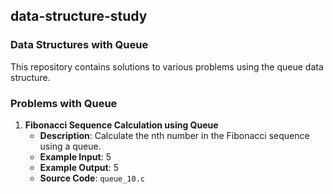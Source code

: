 ## data-structure-study
### Data Structures with Queue

This repository contains solutions to various problems using the queue data structure.

### Problems with Queue
1. **Fibonacci Sequence Calculation using Queue**
   - **Description**: Calculate the nth number in the Fibonacci sequence using a queue.
   - **Example Input**: 5
   - **Example Output**: 5
   - **Source Code**: `queue_10.c`
